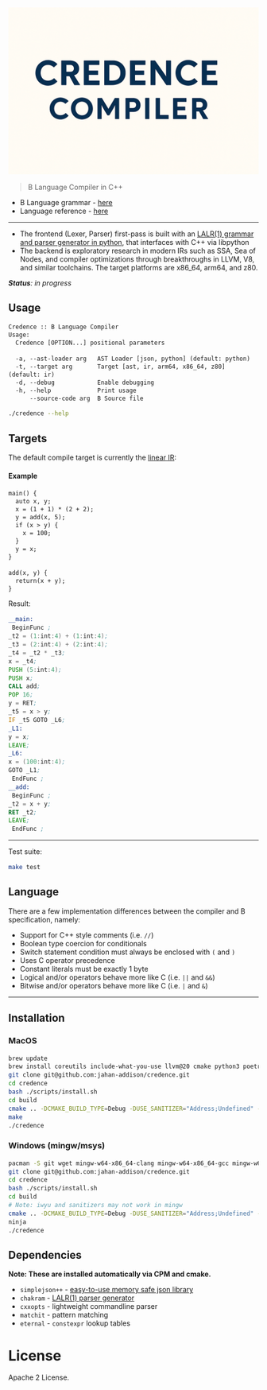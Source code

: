 <div align="center">
  <img src="docs/images/credence-compiler-logo.png" width="800px" alt="credence"> </img>
</div>

> B Language Compiler in C++

* B Language grammar - [here](https://github.com/jahan-addison/chakram/blob/master/chakram/grammar.lark)
* Language reference - [here](https://www.nokia.com/bell-labs/about/dennis-m-ritchie/btut.pdf)

---


* The frontend (Lexer, Parser) first-pass is built with an [LALR(1) grammar and parser generator in python](https://github.com/jahan-addison/chakram/tree/master), that interfaces with C++ via libpython
* The backend is exploratory research in modern IRs such as SSA, Sea of Nodes, and compiler optimizations through breakthroughs in LLVM, V8, and similar toolchains. The target platforms are x86_64, arm64, and z80.

_**Status**: in progress_


## Usage

```
Credence :: B Language Compiler
Usage:
  Credence [OPTION...] positional parameters

  -a, --ast-loader arg   AST Loader [json, python] (default: python)
  -t, --target arg       Target [ast, ir, arm64, x86_64, z80] (default: ir)
  -d, --debug            Enable debugging
  -h, --help             Print usage
      --source-code arg  B Source file
```

```bash
./credence --help
```

## Targets

The default compile target is currently the [linear IR](https://github.com/jahan-addison/credence/tree/master/credence/ir):

#### Example

```B
main() {
  auto x, y;
  x = (1 + 1) * (2 + 2);
  y = add(x, 5);
  if (x > y) {
    x = 100;
  }
  y = x;
}

add(x, y) {
  return(x + y);
}
```

Result:


```asm
__main:
 BeginFunc ;
_t2 = (1:int:4) + (1:int:4);
_t3 = (2:int:4) + (2:int:4);
_t4 = _t2 * _t3;
x = _t4;
PUSH (5:int:4);
PUSH x;
CALL add;
POP 16;
y = RET;
_t5 = x > y;
IF _t5 GOTO _L6;
_L1:
y = x;
LEAVE;
_L6:
x = (100:int:4);
GOTO _L1;
 EndFunc ;
__add:
 BeginFunc ;
_t2 = x + y;
RET _t2;
LEAVE;
 EndFunc ;
```

---

Test suite:

```bash
make test
```

## Language

There are a few implementation differences between the compiler and B specification, namely:

* Support for C++ style comments (i.e. `//`)
* Boolean type coercion for conditionals
* Switch statement condition must always be enclosed with `(` and `)`
* Uses C operator precedence
* Constant literals must be exactly 1 byte
* Logical and/or operators behave more like C (i.e. `||` and `&&`)
* Bitwise and/or operators behave more like C (i.e. `|` and `&`)

---

## Installation

### MacOS

```bash
brew update
brew install coreutils include-what-you-use llvm@20 cmake python3 poetry
git clone git@github.com:jahan-addison/credence.git
cd credence
bash ./scripts/install.sh
cd build
cmake .. -DCMAKE_BUILD_TYPE=Debug -DUSE_SANITIZER="Address;Undefined" -DCMAKE_EXPORT_COMPILE_COMMANDS=ON
make
./credence
```

### Windows (mingw/msys)

```bash
pacman -S git wget mingw-w64-x86_64-clang mingw-w64-x86_64-gcc mingw-w64-x86_64-ninja mingw-w64-x86_64-cmake make mingw-w64-x86_64-python3 autoconf libtool
git clone git@github.com:jahan-addison/credence.git
cd credence
bash ./scripts/install.sh
cd build
# Note: iwyu and sanitizers may not work in mingw
cmake .. -DCMAKE_BUILD_TYPE=Debug -DUSE_SANITIZER="Address;Undefined" -DCMAKE_EXPORT_COMPILE_COMMANDS=ON
ninja
./credence

```

## Dependencies

**Note: These are installed automatically via CPM and cmake.**

* `simplejson++` - [easy-to-use memory safe json library](https://github.com/jahan-addison/simplejson)
* `chakram` - [LALR(1) parser generator](https://github.com/jahan-addison/chakram)
* `cxxopts` - lightweight commandline parser
* `matchit` - pattern matching
* `eternal` - `constexpr` lookup tables

# License

Apache 2 License.
